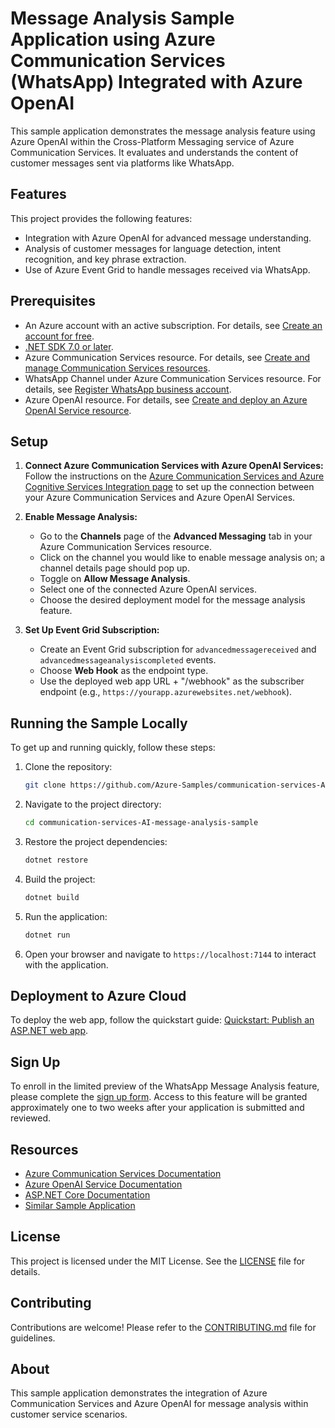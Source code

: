 # Message Analysis Sample Application using Azure Communication Services (WhatsApp) Integrated with Azure OpenAI

This sample application demonstrates the message analysis feature using Azure OpenAI within the Cross-Platform Messaging service of Azure Communication Services. It evaluates and understands the content of customer messages sent via platforms like WhatsApp.

## Features

This project provides the following features:
- Integration with Azure OpenAI for advanced message understanding.
- Analysis of customer messages for language detection, intent recognition, and key phrase extraction.
- Use of Azure Event Grid to handle messages received via WhatsApp.

## Prerequisites

- An Azure account with an active subscription. For details, see [Create an account for free](https://aka.ms/Mech-Azureaccount).
- [.NET SDK 7.0 or later](https://dotnet.microsoft.com/download).
- Azure Communication Services resource. For details, see [Create and manage Communication Services resources](https://learn.microsoft.com/en-us/azure/communication-services/quickstarts/create-communication-resource).
- WhatsApp Channel under Azure Communication Services resource. For details, see [Register WhatsApp business account](https://learn.microsoft.com/en-us/azure/communication-services/quickstarts/advanced-messaging/whatsapp/connect-whatsapp-business-account).
- Azure OpenAI resource. For details, see [Create and deploy an Azure OpenAI Service resource](https://learn.microsoft.com/en-us/azure/ai-services/openai/how-to/create-resource).

## Setup

1. **Connect Azure Communication Services with Azure OpenAI Services:**
   Follow the instructions on the [Azure Communication Services and Azure Cognitive Services Integration page](https://learn.microsoft.com/en-us/azure/communication-services/concepts/call-automation/azure-communication-services-azure-cognitive-services-integration) to set up the connection between your Azure Communication Services and Azure OpenAI Services.

2. **Enable Message Analysis:**
   - Go to the **Channels** page of the **Advanced Messaging** tab in your Azure Communication Services resource.
   - Click on the channel you would like to enable message analysis on; a channel details page should pop up.
   - Toggle on **Allow Message Analysis**.
   - Select one of the connected Azure OpenAI services.
   - Choose the desired deployment model for the message analysis feature.

3. **Set Up Event Grid Subscription:**
   - Create an Event Grid subscription for `advancedmessagereceived` and `advancedmessageanalysiscompleted` events.
   - Choose **Web Hook** as the endpoint type.
   - Use the deployed web app URL + "/webhook" as the subscriber endpoint (e.g., `https://yourapp.azurewebsites.net/webhook`).

## Running the Sample Locally

To get up and running quickly, follow these steps:
1. Clone the repository:
    ```bash
    git clone https://github.com/Azure-Samples/communication-services-AI-message-analysis-sample.git
    ```
2. Navigate to the project directory:
    ```bash
    cd communication-services-AI-message-analysis-sample
    ```
3. Restore the project dependencies:
    ```bash
    dotnet restore
    ```
4. Build the project:
    ```bash
    dotnet build
    ```
5. Run the application:
    ```bash
    dotnet run
    ```
6. Open your browser and navigate to `https://localhost:7144` to interact with the application.

## Deployment to Azure Cloud

To deploy the web app, follow the quickstart guide: [Quickstart: Publish an ASP.NET web app](https://learn.microsoft.com/en-us/visualstudio/deployment/quickstart-deploy-aspnet-web-app?view=vs-2022&tabs=azure).

## Sign Up
To enroll in the limited preview of the WhatsApp Message Analysis feature, please complete the [sign up form](https://aka.ms/MessageAnalysisPreview). Access to this feature will be granted approximately one to two weeks after your application is submitted and reviewed.

## Resources

- [Azure Communication Services Documentation](https://docs.microsoft.com/en-us/azure/communication-services/)
- [Azure OpenAI Service Documentation](https://docs.microsoft.com/en-us/azure/cognitive-services/openai/overview)
- [ASP.NET Core Documentation](https://docs.microsoft.com/en-us/aspnet/core/?view=aspnetcore-6.0)
- [Similar Sample Application](https://github.com/Azure-Samples/communication-services-AI-customer-service-sample)

## License

This project is licensed under the MIT License. See the [LICENSE](LICENSE.md) file for details.

## Contributing

Contributions are welcome! Please refer to the [CONTRIBUTING.md](CONTRIBUTING.md) file for guidelines.

## About

This sample application demonstrates the integration of Azure Communication Services and Azure OpenAI for message analysis within customer service scenarios.

